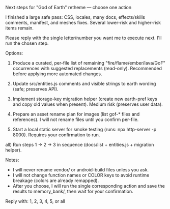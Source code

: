 Next steps for "God of Earth" retheme — choose one action

I finished a large safe pass: CSS, locales, many docs, effects/skills comments, manifest, and meshes fixes.
Several lower-risk and higher-risk items remain.

Please reply with the single letter/number you want me to execute next. I'll run the chosen step.

Options:
1) Produce a curated, per-file list of remaining "fire/flame/ember/lava/GoF" occurrences with suggested replacements (read-only). Recommended before applying more automated changes.

2) Update src/entities.js comments and visible strings to earth wording (safe; preserves API).

3) Implement storage-key migration helper (create new earth-pref keys and copy old values when present). Medium risk (preserves user data).

4) Prepare an asset rename plan for images (list gof-* files and references). I will not rename files until you confirm per-file.

5) Start a local static server for smoke testing (runs: npx http-server -p 8000). Requires your confirmation to run.

all) Run steps 1 → 2 → 3 in sequence (docs/list + entities.js + migration helper).

Notes:
- I will never rename vendor/ or android-build files unless you ask.
- I will not change function names or COLOR keys to avoid runtime breakage (colors are already remapped).
- After you choose, I will run the single corresponding action and save the results to memory_bank/, then wait for your confirmation.

Reply with: 1, 2, 3, 4, 5, or all
